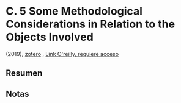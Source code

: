 # C. 5 Some Methodological Considerations in Relation to the Objects Involved

 (2019), [zotero](zotero://select/items/@lievre&al2019) , [Link O'reilly, requiere acceso](https://learning.oreilly.com/library/view/management-of-extreme/9781786301291/c05.xhtml#c05)

## Resumen


## Notas

